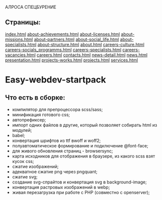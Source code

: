 АЛРОСА СПЕЦБУРЕНИЕ

## Страницы:
[index.html](/build/index.html)
[about-achievements.html](/build/about-achievements.html)
[about-licenses.html](/build/about-licenses.html)
[about-missions.html](/build/about-missions.html)
[about-partners.html](/build/about-partners.html)
[about-social_life.html](/build/about-social_life.html)
[about-specialists.html](/build/about-specialists.html)
[about-structure.html](/build/about-structure.html)
[about.html](/build/about.html)
[careers-culture.html](/build/careers-culture.html)
[careers-socials_programms.html](/build/careers-socials_programms.html)
[careers-specialists.html](/build/careers-specialists.html)
[careers-vacancies.html](/build/careers-vacancies.html)
[careers.html](/build/careers.html)
[contacts.html](/build/contacts.html)
[news-detail.html](/build/news-detail.html)
[news.html](/build/news.html)
[presentation.html](/build/presentation.html)
[projects-works.html](/build/projects-works.html)
[projects.html](/build/projects.html)
[services.html](/build/services.html)

# Easy-webdev-startpack
## Что есть в сборке:
- компилятор для препроцессора scss/sass;
- минификация готового css;
- автопрефиксер;
- импорт одних файлов в другие, который позволяет собирать html из модулей;
- babel;
- конвертация шрифтов из ttf вwoff и woff2;
- полуавтоматическое формирование и подключение @font-face;
- для живого обновления страниц - browsersync;
- карта исходников для отображения в браузере, из какого scss взят кусок css;
- сжатие изображений;
- адекватное сжатие png через pngquant;
- сжатие svg;
- создание svg-спрайтов и конвертация svg в background-image;
- конвертация растровых изображений в webp;
- живая перезагрузка при работе с PHP (совместно с openserver);

